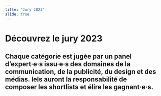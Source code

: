 ```yaml
---
title: "Jury 2023"
slide: true
---
```

# Découvrez le jury 2023

## Chaque catégorie est jugée par un panel d’expert·e·s issu·e·s des domaines de la communication, de la publicité, du design et des médias. Iels auront la responsabilité de composer les shortlists et élire les gagnant·e·s.